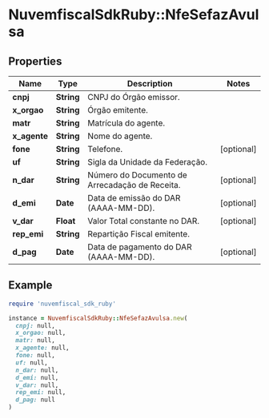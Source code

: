 # NuvemfiscalSdkRuby::NfeSefazAvulsa

## Properties

| Name | Type | Description | Notes |
| ---- | ---- | ----------- | ----- |
| **cnpj** | **String** | CNPJ do Órgão emissor. |  |
| **x_orgao** | **String** | Órgão emitente. |  |
| **matr** | **String** | Matrícula do agente. |  |
| **x_agente** | **String** | Nome do agente. |  |
| **fone** | **String** | Telefone. | [optional] |
| **uf** | **String** | Sigla da Unidade da Federação. |  |
| **n_dar** | **String** | Número do Documento de Arrecadação de Receita. | [optional] |
| **d_emi** | **Date** | Data de emissão do DAR (AAAA-MM-DD). | [optional] |
| **v_dar** | **Float** | Valor Total constante no DAR. | [optional] |
| **rep_emi** | **String** | Repartição Fiscal emitente. |  |
| **d_pag** | **Date** | Data de pagamento do DAR (AAAA-MM-DD). | [optional] |

## Example

```ruby
require 'nuvemfiscal_sdk_ruby'

instance = NuvemfiscalSdkRuby::NfeSefazAvulsa.new(
  cnpj: null,
  x_orgao: null,
  matr: null,
  x_agente: null,
  fone: null,
  uf: null,
  n_dar: null,
  d_emi: null,
  v_dar: null,
  rep_emi: null,
  d_pag: null
)
```

